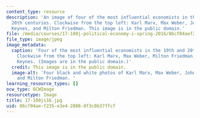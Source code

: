 ```yaml
---
content_type: resource
description: 'An image of four of the most influential economists in the 19th and
  20th centuries. Clockwise from the top left: Karl Marx, Max Weber, John Maynard
  Keynes, and Milton Friedman. This image is in the public domain.'
file: /media/courses/17-100j-political-economy-i-spring-2016/86cf04aef235e3e428868f3c0b37ffcf_17-100js16.jpg
file_type: image/jpeg
image_metadata:
  caption: 'Four of the most influential economists in the 19th and 20th centuries.
    Clockwise from the top left: Karl Marx, Max Weber, Milton Friedman, and John Maynard
    Keynes. (Images are in the public domain.)'
  credit: This image is in the public domain.
  image-alt: 'Four black and white photos of Karl Marx, Max Weber, John Maynard Keynes,
    and Milton Friedman. '
learning_resource_types: []
ocw_type: OCWImage
resourcetype: Image
title: 17-100js16.jpg
uid: 86cf04ae-f235-e3e4-2886-8f3c0b37ffcf
---
```

